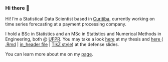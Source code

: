### Hi there 👋

Hi! I’m a Statistical Data Scientist based in [Curitiba](https://goo.gl/K1Qcdv), currently working on time series forecasting at a payment processing company.

I hold a BSc in Statistics and an MSc in Statistics and Numerical Methods in Engineering, both @ [UFPR](https://goo.gl/DtVAbi). You may take a look [here](https://henriquelaureano.github.io/THESIS/thesis/thesis.pdf) at my thesis and [here ](https://henriquelaureano.github.io/THESIS/aqua/slides.pdf)( [.Rmd](https://henriquelaureano.github.io/THESIS/aqua/slides.Rmd) | [in_header file](https://henriquelaureano.github.io/THESIS/aqua/beamerheader.txt) | [TikZ style](https://henriquelaureano.github.io/THESIS/aqua/tikzit.sty)) at the defense slides.

You can learn more about me on my [page](https://henriquelaureano.github.io).
